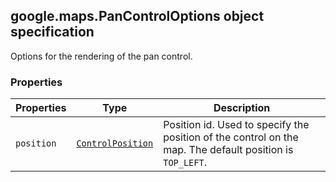 <h2 id="PanControlOptions">
google.maps.PanControlOptions
object specification
</h2><p>Options for the rendering of the pan control.</p><h3>Properties</h3><table summary="interface PanControlOptions - Properties" width="100%">
<thead>
<tr><th>Properties</th>
<th>Type</th>
<th>Description</th>
</tr></thead>
<tbody>
<tr>
<td><code>position</code></td>
<td><code><a href="#ControlPosition">ControlPosition</a></code></td>
<td>Position id. Used to specify the position of the control on the map. The default position is <code>TOP_LEFT</code>.</td>
</tr>
</tbody>
</table>